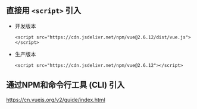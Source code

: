 ## 直接用 `<script>` 引入

* 开发版本
    ```
    <script src="https://cdn.jsdelivr.net/npm/vue@2.6.12/dist/vue.js"></script>
    ```
* 生产版本
    ```
    <script src="https://cdn.jsdelivr.net/npm/vue@2.6.12"></script>
    ```

## 通过NPM和命令行工具 (CLI) 引入

https://cn.vuejs.org/v2/guide/index.html




